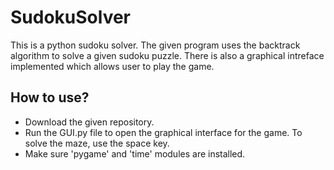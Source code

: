 # SudokuSolver
This is a python sudoku solver. The given program uses the backtrack algorithm to solve a given sudoku puzzle. There is also a graphical intreface implemented which allows user to play the game.

## How to use?
- Download the given repository.
- Run the GUI.py file to open the graphical interface for the game. To solve the maze, use the space key.
- Make sure 'pygame' and 'time' modules are installed.
